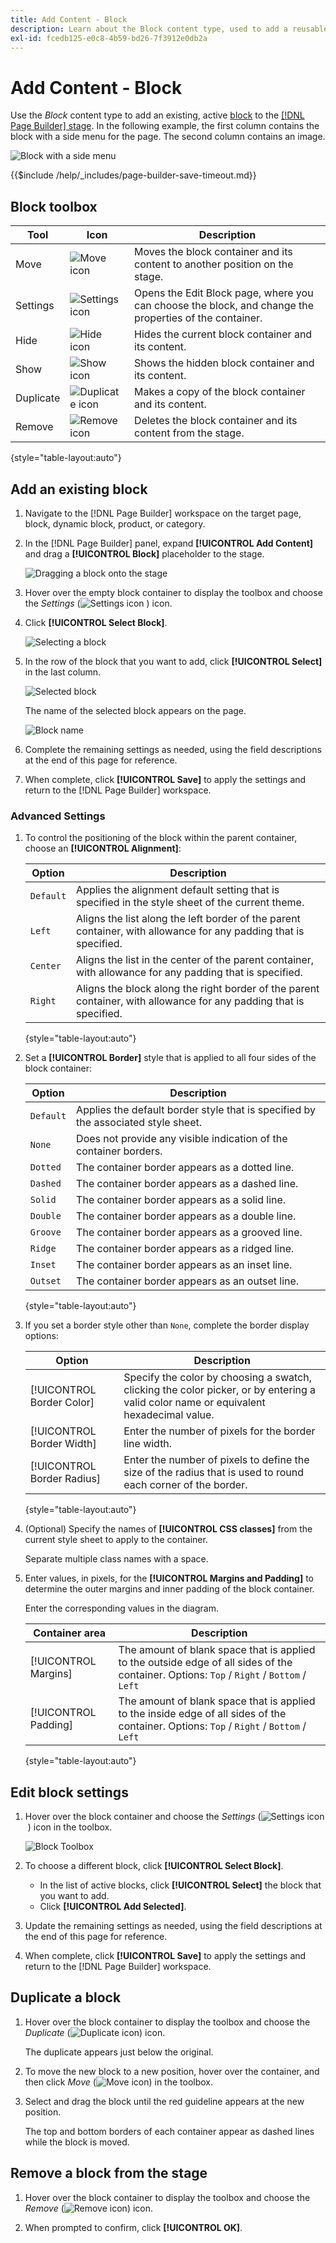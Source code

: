 ```yaml
---
title: Add Content - Block
description: Learn about the Block content type, used to add a reusable block to the [!DNL Page Builder] stage.
exl-id: fcedb125-e0c8-4b59-bd26-7f3912e0db2a
---
```

# Add Content - Block

Use the _Block_ content type to add an existing, active [block](../content-design/blocks.md) to the [[!DNL Page Builder] stage](workspace.md#stage). In the following example, the first column contains the block with a side menu for the page. The second column contains an image.

![Block with a side menu](./assets/pb-add-content-block-example.png)<!-- zoom -->

{{$include /help/_includes/page-builder-save-timeout.md}}

## Block toolbox

| Tool      | Icon     | Description   |
| --------- | -------- | ------------- |
| Move      | ![Move icon](./assets/pb-icon-move.png) | Moves the block container and its content to another position on the stage. |
| Settings  | ![Settings icon](./assets/pb-icon-settings.png) | Opens the Edit Block page, where you can choose the block, and change the properties of the container. |
| Hide      | ![Hide icon](./assets/pb-icon-hide.png)  | Hides the current block container and its content. |
| Show      | ![Show icon](./assets/pb-icon-show.png) | Shows the  hidden block container and its content. |
| Duplicate | ![Duplicate icon](./assets/pb-icon-duplicate.png) | Makes a copy of the block container and its content. |
| Remove    | ![Remove icon](./assets/pb-icon-remove.png) | Deletes the block container and its content from the stage. |

{style="table-layout:auto"}

## Add an existing block

1. Navigate to the [!DNL Page Builder] workspace on the target page, block, dynamic block, product, or category.

1. In the [!DNL Page Builder] panel, expand **[!UICONTROL Add Content]** and drag a **[!UICONTROL Block]** placeholder to the stage.

   ![Dragging a block onto the stage](./assets/pb-add-content-block-drag.png)<!-- zoom -->

1. Hover over the empty block container to display the toolbox and choose the _Settings_ (![Settings icon](./assets/pb-icon-settings.png)<!-- width="20px" --> ) icon.

1. Click **[!UICONTROL Select Block]**.

   ![Selecting a block](./assets/pb-add-content-block-select.png)<!-- zoom -->

1. In the row of the block that you want to add, click **[!UICONTROL Select]** in the last column.

   ![Selected block](./assets/pb-add-content-block-selected.png)<!-- zoom -->

   The name of the selected block appears on the page.

   ![Block name](./assets/pb-add-content-block-name.png)<!-- zoom -->

1. Complete the remaining settings as needed, using the field descriptions at the end of this page for reference.

1. When complete, click **[!UICONTROL Save]** to apply the settings and return to the [!DNL Page Builder] workspace.

### Advanced Settings

1. To control the positioning of the block within the parent container, choose an **[!UICONTROL Alignment]**:

   | Option | Description |
   | ------ | ----------- |
   | `Default` | Applies the alignment default setting that is specified in the style sheet of the current theme. |
   | `Left` | Aligns the list along the left border of the parent container, with allowance for any padding that is specified. |
   | `Center` | Aligns the list in the center of the parent container, with allowance for any padding that is specified. |
   | `Right` | Aligns the block along the right border of the parent container, with allowance for any padding that is specified. |

   {style="table-layout:auto"}

1. Set a **[!UICONTROL Border]** style that is applied to all four sides of the block container:

   | Option | Description |
   | ------ | ----------- |
   | `Default` | Applies the default border style that is specified by the associated style sheet. |
   | `None` | Does not provide any visible indication of the container borders. |
   | `Dotted` | The container border appears as a dotted line. |
   | `Dashed` | The container border appears as a dashed line. |
   | `Solid` | The container border appears as a solid line. |
   | `Double` | The container border appears as a double line. |
   | `Groove` | The container border appears as a grooved line. |
   | `Ridge` | The container border appears as a ridged line. |
   | `Inset` |The container border appears as an inset line. |
   | `Outset` |The container border appears as an outset line. |

   {style="table-layout:auto"}

1. If you set a border style other than `None`, complete the border display options:

   | Option | Description |
   | ------ |------------ |
   | [!UICONTROL Border Color] | Specify the color by choosing a swatch, clicking the color picker, or by entering a valid color name or equivalent hexadecimal value. |
   | [!UICONTROL Border Width] | Enter the number of pixels for the border line width. |
   | [!UICONTROL Border Radius] | Enter the number of pixels to define the size of the radius that is used to round each corner of the border. |

   {style="table-layout:auto"}

1. (Optional) Specify the names of **[!UICONTROL CSS classes]** from the current style sheet to apply to the container.

   Separate multiple class names with a space.

1. Enter values, in pixels, for the **[!UICONTROL Margins and Padding]** to determine the outer margins and inner padding of the block container.

   Enter the corresponding values in the diagram.

   | Container area | Description |
   | -------------- | ----------- |
   | [!UICONTROL Margins] | The amount of blank space that is applied to the outside edge of all sides of the container. Options: `Top` / `Right` / `Bottom` / `Left` |
   | [!UICONTROL Padding] | The amount of blank space that is applied to the inside edge of all sides of the container. Options: `Top` / `Right` / `Bottom` / `Left` |

   {style="table-layout:auto"}

## Edit block settings

1. Hover over the block container and choose the _Settings_ (![Settings icon](./assets/pb-icon-settings.png)<!-- width="20px" --> ) icon in the toolbox.

   ![Block Toolbox](./assets/pb-add-content-block-toolbox.png)<!-- zoom -->

1. To choose a different block, click **[!UICONTROL Select Block]**.

   - In the list of active blocks, click **[!UICONTROL Select]** the block that you want to add.
   - Click **[!UICONTROL Add Selected]**.

1. Update the remaining settings as needed, using the field descriptions at the end of this page for reference.

1. When complete, click **[!UICONTROL Save]** to apply the settings and return to the [!DNL Page Builder] workspace.

## Duplicate a block

1. Hover over the block container to display the toolbox and choose the _Duplicate_ (![Duplicate icon](./assets/pb-icon-duplicate.png)) icon.

    The duplicate appears just below the original.

1. To move the new block to a new position, hover over the container, and then click _Move_ (![Move icon](./assets/pb-icon-move.png)) in the toolbox.

1. Select and drag the block until the red guideline appears at the new position.

    The top and bottom borders of each container appear as dashed lines while the block is moved.

## Remove a block from the stage

1. Hover over the block container to display the toolbox and choose the _Remove_ (![Remove icon](./assets/pb-icon-remove.png)) icon.

1. When prompted to confirm, click **[!UICONTROL OK]**.
